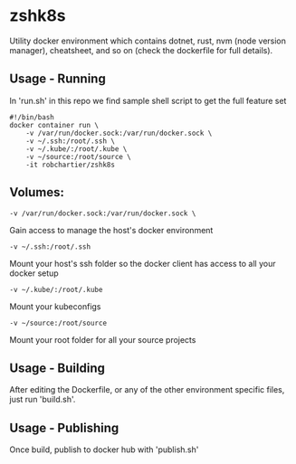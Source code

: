 zshk8s
=====

Utility docker environment which contains dotnet, rust, nvm (node version manager), cheatsheet, and so on (check the dockerfile for full details).


Usage - Running
----

In 'run.sh' in this repo we find sample shell script to get the full feature set

    #!/bin/bash
    docker container run \
        -v /var/run/docker.sock:/var/run/docker.sock \
        -v ~/.ssh:/root/.ssh \
        -v ~/.kube/:/root/.kube \
        -v ~/source:/root/source \
        -it robchartier/zshk8s

Volumes:
----
	-v /var/run/docker.sock:/var/run/docker.sock \

Gain access to manage the host's docker environment

    -v ~/.ssh:/root/.ssh

Mount your host's ssh folder so the docker client has access to all your docker setup

    -v ~/.kube/:/root/.kube

Mount your kubeconfigs

    -v ~/source:/root/source

Mount your root folder for all your source projects



Usage - Building
----
After editing the Dockerfile, or any of the other environment specific files, just run 'build.sh'.  


Usage - Publishing
----
Once build, publish to docker hub with 'publish.sh'



